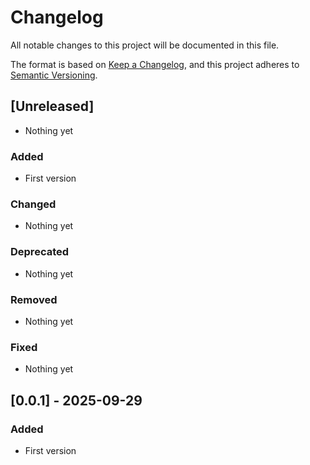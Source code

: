 # Changelog

All notable changes to this project will be documented in this file.

The format is based on [Keep a Changelog](https://keepachangelog.com/en/1.0.0/),
and this project adheres to [Semantic Versioning](https://semver.org/spec/v2.0.0.html).

## [Unreleased]
- Nothing yet

### Added
- First version

### Changed
- Nothing yet

### Deprecated
- Nothing yet

### Removed
- Nothing yet

### Fixed
- Nothing yet

## [0.0.1] - 2025-09-29

### Added
- First version